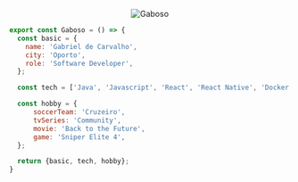 <p align="center">
  <img src="https://github.com/Gaboso/Gaboso/blob/master/github_cover.png" alt="Gaboso" />
</p>

```js
export const Gaboso = () => {
  const basic = {
    name: 'Gabriel de Carvalho',
    city: 'Oporto',
    role: 'Software Developer',
  };

  const tech = ['Java', 'Javascript', 'React', 'React Native', 'Docker', 'Spring Boot'];

  const hobby = {
      soccerTeam: 'Cruzeiro',
      tvSeries: 'Community',
      movie: 'Back to the Future',
      game: 'Sniper Elite 4',
  };

  return {basic, tech, hobby};
}
